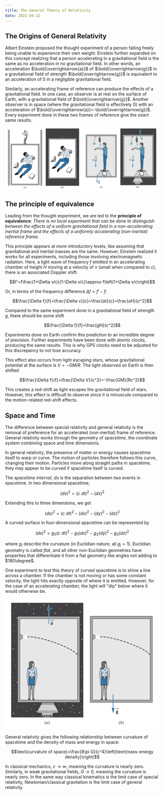 ```yaml
---
title: The General Theory of Relativity
date: 2022-04-22
---
```


## The Origins of General Relativity

Albert Einstein proposed the thought experiment of a person falling freely being unable to experience their own weight. Einstein further expanded on this concept realizing that a person accelerating in a gravitational field is the same as no acceleration in no gravitational field. In other words, an acceleration $\bold{\overrightarrow{a}}$ of $\bold{\overrightarrow{g}}$ in a gravitational field of strength $\bold{\overrightarrow{g}}$ is equivalent to an acceleration of 0 in a negligible gravitational field.

Similarly, an accelerating frame of reference can produce the effects of a gravitational field. In one case, an observer is at rest on the surface of Earth, with a gravitational field of $\bold{\overrightarrow{g}}$. Another observer is in space (where the gravitational field is effectively 0) with an acceleration of $\bold{\overrightarrow{a}}=-\bold{\overrightarrow{g}}$. Every experiment done in these two frames of reference give the *exact* same results.

![Equivalence principle](../../images/equivalence-principle.jpeg)

## The principle of equivalence

Leading from the thought experiment, we are led to the **principle of equivalence**: *There is no local experiment that can be done to distinguish between the effects of a uniform gravitational field in a non-accelerating inertial frame and the effects of a uniformly accelerating (non-inertial) reference frame.*

This principle appears at more introductory levels, like assuming that gravitational and inertial masses are the same. However, Einstein realized it works for all experiments, including those involving electromagnetic radiation. Here, a light wave of frequency $f$ emitted in an accelerating chamber of height $H$ moving at a velocity of $v$ (small when compared to $c$), there is an associated Doppler shift:

$$f'=f\frac{1+\Delta v/c}{1-\Delta v/c}\approx f\left(1+\Delta v/c\right)$$

Or, in terms of the frequency difference $\Delta f=f'-f$:

$$\frac{\Delta f}{f}=\frac{\Delta v}{c}=\frac{at}{c}=\frac{aH}{c^2}$$

Compared to the same experiment done in a gravitational field of strength $g$, there should be some shift

$$\frac{\Delta f}{f}=\frac{gH}{c^2}$$

Experiments done on Earth confirm this prediction to an incredible degree of precision. Further experiments have been done with atomic clocks, producing the same results. This is why GPS clocks need to be adjusted for this discrepancy to not lose accuracy.

This effect also occurs from light escaping stars, whose gravitational potential at the surface is $V=-GM/R$. The light observed on Earth is then shifted

$$\frac{\Delta f}{f}=\frac{\Delta V}{c^2}=-\frac{GM}{Rc^2}$$

This creates a red-shift as light escapes the gravitational field of stars. However, this effect is difficult to observe since it is minuscule compared to the motion-related red-shift effects.

## Space and Time

The difference between special relativity and general relativity is the removal of preference for an accelerated (non-inertial) frame of reference. General relativity works through the geometry of *spacetime*, the coordinate system combining space and time dimensions.

In general relativity, the presence of matter or energy causes spacetime itself to warp or curve. The motion of particles therefore follows this curve, changing their motion. Particles move along straight paths in spacetime; they may appear to be curved if spacetime itself is curved.

The *spacetime interval*, $ds$ is the separation between two events in spacetime. In two dimensional spacetime,

$$\left(ds\right)^2=\left(c~dt\right)^2-\left(dx\right)^2$$

Extending this to three dimensions, we get

$$\left(ds\right)^2=\left(c~dt\right)^2-\left(dx\right)^2-\left(dy\right)^2-\left(dz\right)^2$$

A curved surface in four-dimensional spacetime can be represented by

$$\left(ds\right)^2=g_0\left(c~dt\right)^2-g_1\left(dx\right)^2-g_2\left(dy\right)^2-g_3\left(dz\right)^2$$

where $g_i$ describe the curvature (in Euclidian nature, all $g_i=1$). Euclidian geometry is called *flat*, and all other non-Euclidian geometries have properties that differentiate it from a flat geometry like angles not adding to $180\degree$.

One experiment to test this theory of curved spacetime is to shine a line across a chamber. If the chamber is not moving or has some constant velocity, the light hits exactly opposite of where it is emitted. However, for the case of an accelerating chamber, the light will "dip" below where it would otherwise be.

![General relativity light experiment](../../images/general-relativity-light.jpeg)

General relativity gives the following relationship between curvature of spacetime and the density of mass and energy in space:

$$\text{curvature of space}=\frac{8\pi G}{c^4}\left(\text{mass-energy density}\right)$$

In classical mechanics, $c\rightarrow\infty$, meaning the curvature is nearly zero. Similarly, in weak gravitational fields, $G\rightarrow 0$, meaning the curvature is nearly zero. In the same way classical kinematics is the limit case of special relativity, Newtonian/classical gravitation is the limit case of general relativity.